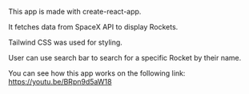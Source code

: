 This app is made with create-react-app.

It fetches data from SpaceX API to display Rockets.

Tailwind CSS was used for styling.

User can use search bar to search for a specific Rocket by their name.

You can see how this app works on the following link: https://youtu.be/BRpn9d5aW18
